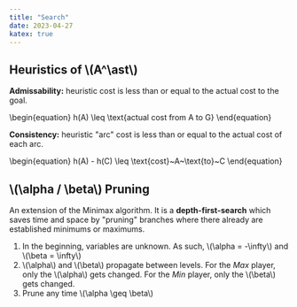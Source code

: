 ```yaml
---
title: "Search"
date: 2023-04-27
katex: true
---
```


## Heuristics of \\(A^\ast\\)

**Admissability:** heuristic cost is less than or equal to the actual cost to the goal.

\begin{equation}
h(A) \leq \text{actual cost from A to G}
\end{equation}

**Consistency:** heuristic "arc" cost is less than or equal to the actual cost of each arc.

\begin{equation}
h(A) - h(C) \leq \text{cost}~A~\text{to}~C
\end{equation}

## \\(\alpha / \beta\\) Pruning
An extension of the Minimax algorithm. It is a **depth-first-search** which saves time and space by "pruning" branches where there already are established minimums or maximums.

1. In the beginning, variables are unknown. As such, \\(\alpha = -\infty\\) and \\(\beta = \infty\\)
2. \\(\alpha\\) and \\(\beta\\) propagate between levels. For the _Max_ player, only the \\(\alpha\\) gets changed. For the _Min_ player, only the \\(\beta\\) gets changed.
3. Prune any time \\(\alpha \geq \beta\\)